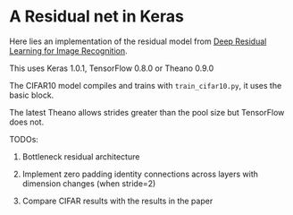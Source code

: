 # A Residual net in Keras

Here lies an implementation of the residual model from
[Deep Residual Learning for Image Recognition](http://arxiv.org/abs/1512.03385).

This uses Keras 1.0.1, TensorFlow 0.8.0 or Theano 0.9.0

The CIFAR10 model compiles and trains with `train_cifar10.py`, it uses the basic block.

The latest Theano allows strides greater than the pool size but TensorFlow does not.

TODOs:

1. Bottleneck residual architecture

3. Implement zero padding identity connections across layers with dimension changes (when stride=2)

4. Compare CIFAR results with the results in the paper

